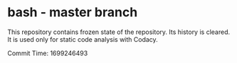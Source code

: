 # bash - master branch

This repository contains frozen state of the repository.
Its history is cleared. It is used only for static code
analysis with Codacy.

Commit Time: 1699246493
